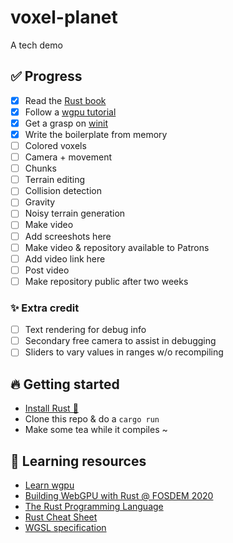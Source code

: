 # voxel-planet

A tech demo

## ✅ Progress

- [X] Read the [Rust book](https://doc.rust-lang.org/stable/book/)
- [X] Follow a [wgpu tutorial](https://sotrh.github.io/learn-wgpu/)
- [X] Get a grasp on [winit](https://crates.io/crates/winit)
- [X] Write the boilerplate from memory
- [ ] Colored voxels
- [ ] Camera + movement
- [ ] Chunks
- [ ] Terrain editing
- [ ] Collision detection
- [ ] Gravity
- [ ] Noisy terrain generation
- [ ] Make video
- [ ] Add screeshots here
- [ ] Make video & repository available to Patrons
- [ ] Add video link here
- [ ] Post video
- [ ] Make repository public after two weeks

### ✨ Extra credit

- [ ] Text rendering for debug info
- [ ] Secondary free camera to assist in debugging
- [ ] Sliders to vary values in ranges w/o recompiling

## 🔥 Getting started

- [Install Rust 🦀](https://www.rust-lang.org)
- Clone this repo & do a `cargo run`
- Make some tea while it compiles ~

## 🌈 Learning resources

- [Learn wgpu](https://sotrh.github.io/learn-wgpu/)
- [Building WebGPU with Rust @ FOSDEM 2020](https://www.youtube.com/watch?v=vV8mwo65kR8)
- [The Rust Programming Language](https://doc.rust-lang.org/stable/book/)
- [Rust Cheat Sheet](https://cheats.rs/)
- [WGSL specification](https://gpuweb.github.io/gpuweb/wgsl/)